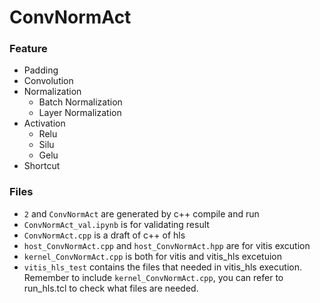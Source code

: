 # ConvNormAct

### Feature
* Padding
* Convolution
* Normalization
    * Batch Normalization
    * Layer Normalization
* Activation
    * Relu
    * Silu
    * Gelu
* Shortcut

### Files
* ```2``` and ```ConvNormAct``` are generated by c++ compile and run
* ```ConvNormAct_val.ipynb``` is for validating result
* ```ConvNormAct.cpp``` is a draft of c++ of hls
* ```host_ConvNormAct.cpp``` and ```host_ConvNormAct.hpp``` are for vitis excution
* ```kernel_ConvNormAct.cpp``` is both for vitis and vitis_hls excetuion
* ```vitis_hls_test``` contains the files that needed in vitis_hls execution. Remember to include ```kernel_ConvNormAct.cpp```, you can refer to run_hls.tcl to check what files are needed.